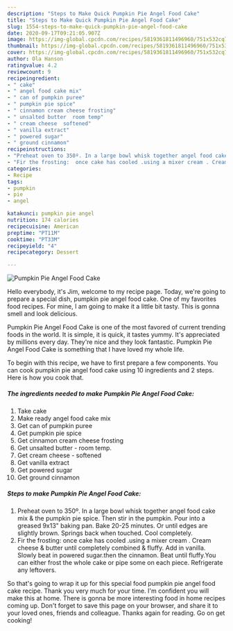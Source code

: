 ```yaml
---
description: "Steps to Make Quick Pumpkin Pie Angel Food Cake"
title: "Steps to Make Quick Pumpkin Pie Angel Food Cake"
slug: 1554-steps-to-make-quick-pumpkin-pie-angel-food-cake
date: 2020-09-17T09:21:05.907Z
image: https://img-global.cpcdn.com/recipes/5819361811496960/751x532cq70/pumpkin-pie-angel-food-cake-recipe-main-photo.jpg
thumbnail: https://img-global.cpcdn.com/recipes/5819361811496960/751x532cq70/pumpkin-pie-angel-food-cake-recipe-main-photo.jpg
cover: https://img-global.cpcdn.com/recipes/5819361811496960/751x532cq70/pumpkin-pie-angel-food-cake-recipe-main-photo.jpg
author: Ola Hanson
ratingvalue: 4.2
reviewcount: 9
recipeingredient:
- " cake"
- " angel food cake mix"
- " can of pumpkin puree"
- " pumpkin pie spice"
- " cinnamon cream cheese frosting"
- " unsalted butter  room temp"
- " cream cheese  softened"
- " vanilla extract"
- " powered sugar"
- " ground cinnamon"
recipeinstructions:
- "Preheat oven to 350º. In a large bowl whisk together angel food cake mix &amp; the pumpkin pie spice.  Then stir in the pumpkin.  Pour into a greased 9x13&#34; baking pan. Bake 20-25 minutes.  Or until edges are slightly brown. Springs back when touched.  Cool completely."
- "Fir the frosting:  once cake has cooled .using a mixer cream . Cream cheese &amp; butter until completely combined &amp; fluffy. Add in vanilla. Slowly beat in powered sugar.then the cinnamon.  Beat until fluffy.You can either frost the whole cake or pipe some on each piece. Refrigerate any leftovers."
categories:
- Recipe
tags:
- pumpkin
- pie
- angel

katakunci: pumpkin pie angel 
nutrition: 174 calories
recipecuisine: American
preptime: "PT11M"
cooktime: "PT33M"
recipeyield: "4"
recipecategory: Dessert

---
```



![Pumpkin Pie Angel Food Cake](https://img-global.cpcdn.com/recipes/5819361811496960/751x532cq70/pumpkin-pie-angel-food-cake-recipe-main-photo.jpg)

Hello everybody, it's Jim, welcome to my recipe page. Today, we're going to prepare a special dish, pumpkin pie angel food cake. One of my favorites food recipes. For mine, I am going to make it a little bit tasty. This is gonna smell and look delicious.



Pumpkin Pie Angel Food Cake is one of the most favored of current trending foods in the world. It is simple, it is quick, it tastes yummy. It's appreciated by millions every day. They're nice and they look fantastic. Pumpkin Pie Angel Food Cake is something that I have loved my whole life.


To begin with this recipe, we have to first prepare a few components. You can cook pumpkin pie angel food cake using 10 ingredients and 2 steps. Here is how you cook that.

<!--inarticleads1-->

##### The ingredients needed to make Pumpkin Pie Angel Food Cake:

1. Take  cake
1. Make ready  angel food cake mix
1. Get  can of pumpkin puree
1. Get  pumpkin pie spice
1. Get  cinnamon cream cheese frosting
1. Get  unsalted butter - room temp.
1. Get  cream cheese - softened
1. Get  vanilla extract
1. Get  powered sugar
1. Get  ground cinnamon




<!--inarticleads2-->

##### Steps to make Pumpkin Pie Angel Food Cake:

1. Preheat oven to 350º. In a large bowl whisk together angel food cake mix &amp; the pumpkin pie spice.  Then stir in the pumpkin.  Pour into a greased 9x13&#34; baking pan. Bake 20-25 minutes.  Or until edges are slightly brown. Springs back when touched.  Cool completely.
1. Fir the frosting:  once cake has cooled .using a mixer cream . Cream cheese &amp; butter until completely combined &amp; fluffy. Add in vanilla. Slowly beat in powered sugar.then the cinnamon.  Beat until fluffy.You can either frost the whole cake or pipe some on each piece. Refrigerate any leftovers.




So that's going to wrap it up for this special food pumpkin pie angel food cake recipe. Thank you very much for your time. I'm confident you will make this at home. There is gonna be more interesting food in home recipes coming up. Don't forget to save this page on your browser, and share it to your loved ones, friends and colleague. Thanks again for reading. Go on get cooking!
